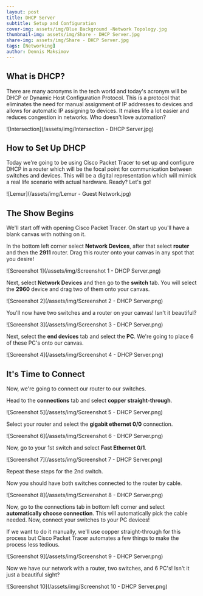 ```yaml
---
layout: post
title: DHCP Server
subtitle: Setup and Configuration
cover-img: assets/img/Blue Background -Network Topology.jpg
thumbnail-img: assets/img/Share - DHCP Server.jpg
share-img: assets/img/Share - DHCP Server.jpg
tags: [Networking]
author: Dennis Maksimov
---
```


## What is DHCP?

There are many acronyms in the tech world and today's acronym will be DHCP or Dynamic Host Configuration Protocol. This is a protocol that eliminates the need for manual assignment of IP addresses to devices and allows for automatic IP assigning to devices. It makes life a lot easier and reduces congestion in networks. Who doesn't love automation?

![Intersection](/assets/img/Intersection - DHCP Server.jpg)

## How to Set Up DHCP

Today we're going to be using Cisco Packet Tracer to set up and configure DHCP in a router which will be the focal point for communication between switches and devices. This will be a digital representation which will mimick a real life scenario with actual hardware. Ready? Let's go!

![Lemur](/assets/img/Lemur - Guest Network.jpg)

## The Show Begins

We'll start off with opening Cisco Packet Tracer. On start up you'll have a blank canvas with nothing on it.

In the bottom left corner select **Network Devices**, after that select **router** and then the **2911** router. Drag this router onto your canvas in any spot that you desire!

![Screenshot 1](/assets/img/Screenshot 1 - DHCP Server.png)

Next, select **Network Devices** and then go to the **switch** tab. You will select the **2960** device and drag two of them onto your canvas.

![Screenshot 2](/assets/img/Screenshot 2 - DHCP Server.png)

You'll now have two switches and a router on your canvas! Isn't it beautiful?

![Screenshot 3](/assets/img/Screenshot 3 - DHCP Server.png)

Next, select the **end devices** tab and select the **PC**. We're going to place 6 of these PC's onto our canvas.

![Screenshot 4](/assets/img/Screenshot 4 - DHCP Server.png)

## It's Time to Connect

Now, we're going to connect our router to our switches.

Head to the **connections** tab and select **copper straight-through**. 

![Screenshot 5](/assets/img/Screenshot 5 - DHCP Server.png)

Select your router and select the **gigabit ethernet 0/0** connection.

![Screenshot 6](/assets/img/Screenshot 6 - DHCP Server.png)

Now, go to your 1st switch and select **Fast Ethernet 0/1**.

![Screenshot 7](/assets/img/Screenshot 7 - DHCP Server.png)

Repeat these steps for the 2nd switch.

Now you should have both switches connected to the router by cable.

![Screenshot 8](/assets/img/Screenshot 8 - DHCP Server.png)

Now, go to the connections tab in bottom left corner and select **automatically choose connection**. This will automatically pick the cable needed. Now, connect your switches to your PC devices! 

If we want to do it manually, we'll use copper straight-through for this process but Cisco Packet Tracer automates a few things to make the process less tedious. 

![Screenshot 9](/assets/img/Screenshot 9 - DHCP Server.png)

Now we have our network with a router, two switches, and 6 PC's! Isn't it just a beautiful sight?

![Screenshot 10](/assets/img/Screenshot 10 - DHCP Server.png)



